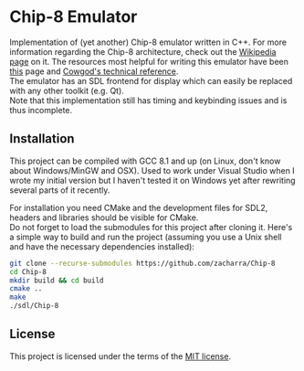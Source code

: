 # Chip-8 Emulator

Implementation of (yet another) Chip-8 emulator written in C++. For more information regarding the Chip-8 architecture, check out the [Wikipedia page][1] on it.
The resources most helpful for writing this emulator have been [this][2] page and [Cowgod's technical reference][3].  
The emulator has an SDL frontend for display which can easily be replaced with any other toolkit (e.g. Qt).  
Note that this implementation still has timing and keybinding issues and is thus incomplete.

## Installation
This project can be compiled with GCC 8.1 and up (on Linux, don't know about Windows/MinGW and OSX). Used to work under Visual Studio when I wrote my initial version but I haven't tested it on Windows yet after rewriting several parts of it recently.

For installation you need CMake and the development files for SDL2, headers and libraries should be visible for CMake.  
Do not forget to load the submodules for this project after cloning it. Here's a simple way to build and run the project (assuming you use a Unix shell and have the necessary dependencies installed):

```bash
git clone --recurse-submodules https://github.com/zacharra/Chip-8
cd Chip-8
mkdir build && cd build
cmake ..
make
./sdl/Chip-8
```

## License
This project is licensed under the terms of the [MIT license](LICENSE).

[1]: https://en.wikipedia.org/wiki/CHIP-8
[2]: http://www.multigesture.net/articles/how-to-write-an-emulator-chip-8-interpreter/
[3]: http://devernay.free.fr/hacks/chip8/C8TECH10.HTM
